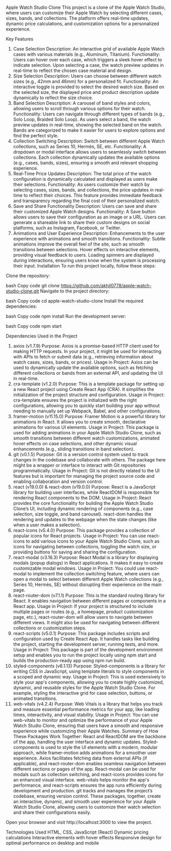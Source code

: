 Apple Watch Studio Clone
This project is a clone of the Apple Watch Studio, where users can customize their Apple Watch by selecting different cases, sizes, bands, and collections. The platform offers real-time updates, dynamic price calculations, and customization options for a personalized experience.

Key Features
1. Case Selection
Description: An interactive grid of available Apple Watch cases with various materials (e.g., Aluminum, Titanium).
Functionality:
Users can hover over each case, which triggers a sleek hover effect to indicate selection.
Upon selecting a case, the watch preview updates in real-time to reflect the chosen case material and design.
2. Size Selection
Description: Users can choose between different watch sizes (e.g., 42mm and 46mm) for a personalized fit.
Functionality:
An interactive toggle is provided to select the desired watch size.
Based on the selected size, the displayed price and product description update dynamically to reflect the size choice.
3. Band Selection
Description: A carousel of band styles and colors, allowing users to scroll through various options for their watch.
Functionality:
Users can navigate through different types of bands (e.g., Solo Loop, Braided Solo Loop).
As users select a band, the watch preview updates in real-time, showing the selected band on the watch.
Bands are categorized to make it easier for users to explore options and find the perfect style.
4. Collection Switching
Description: Switch between different Apple Watch collections, such as Series 10, Hermès, SE, etc.
Functionality:
A dropdown or modal interface allows users to seamlessly switch between collections.
Each collection dynamically updates the available options (e.g., cases, bands, sizes), ensuring a smooth and relevant shopping experience.
5. Real-Time Price Updates
Description: The total price of the watch configuration is dynamically calculated and displayed as users make their selections.
Functionality:
As users customize their watch by selecting cases, sizes, bands, and collections, the price updates in real-time to reflect their choices.
This feature provides immediate feedback and transparency regarding the final cost of their personalized watch.
6. Save and Share Functionality
Description: Users can save and share their customized Apple Watch designs.
Functionality:
A Save button allows users to save their configuration as an image or a URL.
Users can generate a shareable link to share their custom designs on social platforms, such as Instagram, Facebook, or Twitter.
7. Animations and User Experience
Description: Enhancements to the user experience with animations and smooth transitions.
Functionality:
Subtle animations improve the overall feel of the site, such as smooth transitions between selections.
Hover effects on interactive elements, providing visual feedback to users.
Loading spinners are displayed during interactions, ensuring users know when the system is processing their input.
Installation
To run this project locally, follow these steps:

Clone the repository:

bash
Copy code
git clone https://github.com/akhil0778/apple-watch-studio-clone.git
Navigate to the project directory:

bash
Copy code
cd apple-watch-studio-clone
Install the required dependencies:

bash
Copy code
npm install
Run the development server:

bash
Copy code
npm start


Dependencies Used in the Project
1. axios (v1.7.9)
Purpose: Axios is a promise-based HTTP client used for making HTTP requests. In your project, it might be used for interacting with APIs to fetch or submit data (e.g., retrieving information about watch cases, sizes, bands, or prices).
Usage in Project: Axios can be used to dynamically update the available options, such as fetching different collections or bands from an external API, and updating the UI in real-time.
2. cra-template (v1.2.0)
Purpose: This is a template package for setting up a new React project using Create React App (CRA). It simplifies the initialization of the project structure and configuration.
Usage in Project: cra-template ensures the project is initialized with the right configurations, allowing you to quickly start building your app without needing to manually set up Webpack, Babel, and other configurations.
3. framer-motion (v11.15.0)
Purpose: Framer Motion is a powerful library for animations in React. It allows you to create smooth, declarative animations for various UI elements.
Usage in Project: This package is used for adding animations in your Apple Watch Studio Clone, such as smooth transitions between different watch customizations, animated hover effects on case selections, and other dynamic visual enhancements (e.g., sliding transitions in band selection).
4. git (v0.1.5)
Purpose: Git is a version control system used to track changes in the codebase and collaborate with others. The package here might be a wrapper or interface to interact with Git repositories programmatically.
Usage in Project: Git is not directly related to the UI features but is important for managing the project source code and enabling collaboration and version control.
5. react (v19.0.0) & react-dom (v19.0.0)
Purpose: React is a JavaScript library for building user interfaces, while ReactDOM is responsible for rendering React components to the DOM.
Usage in Project: React provides the core functionality for building the Apple Watch Studio Clone’s UI, including dynamic rendering of components (e.g., case selection, size toggle, and band carousel). react-dom handles the rendering and updates to the webpage when the state changes (like when a user makes a selection).
6. react-icons (v5.4.0)
Purpose: This package provides a collection of popular icons for React projects.
Usage in Project: You can use react-icons to add various icons to your Apple Watch Studio Clone, such as icons for navigating between collections, toggling the watch size, or providing buttons for saving and sharing the configuration.
7. react-modal (v3.16.3)
Purpose: React Modal is a library for displaying modals (popup dialogs) in React applications. It makes it easy to create customizable modal windows.
Usage in Project: You could use react-modal to implement the collection switching feature, where users can open a modal to select between different Apple Watch collections (e.g., Series 10, Hermès, SE) without disrupting their experience on the main page.
8. react-router-dom (v7.1.1)
Purpose: This is the standard routing library for React. It enables navigation between different pages or components in a React app.
Usage in Project: If your project is structured to include multiple pages or routes (e.g., a homepage, product customization page, etc.), react-router-dom will allow users to navigate between different views. It might also be used for navigating between different collections or customization steps.
9. react-scripts (v5.0.1)
Purpose: This package includes scripts and configuration used by Create React App. It handles tasks like building the project, starting the development server, running tests, and more.
Usage in Project: This package is part of the development environment setup and enables you to run the project locally using npm start and builds the production-ready app using npm run build.
10. styled-components (v6.1.13)
Purpose: Styled-components is a library for writing CSS in JavaScript, using template literals to style components in a scoped and dynamic way.
Usage in Project: This is used extensively to style your app's components, allowing you to create highly customized, dynamic, and reusable styles for the Apple Watch Studio Clone. For example, styling the interactive grid for case selection, buttons, or animated transitions.
11. web-vitals (v4.2.4)
Purpose: Web Vitals is a library that helps you track and measure essential performance metrics for your app, like loading times, interactivity, and visual stability.
Usage in Project: You can use web-vitals to monitor and optimize the performance of your Apple Watch Studio Clone, ensuring that users have a smooth and responsive experience while customizing their Apple Watches.
Summary of How These Packages Work Together:
React and ReactDOM are the backbone of the app, handling the user interface and dynamic updates.
Styled-components is used to style the UI elements with a modern, modular approach, while framer-motion adds animations for a smoother user experience.
Axios facilitates fetching data from external APIs (if applicable), and react-router-dom enables seamless navigation between different sections or pages of the app.
React-modal can be used for modals such as collection switching, and react-icons provides icons for an enhanced visual interface.
web-vitals helps monitor the app's performance, and react-scripts ensures the app runs efficiently during development and production.
git tracks and manages the project’s codebase, ensuring version control.
These packages, together, create an interactive, dynamic, and smooth user experience for your Apple Watch Studio Clone, allowing users to customize their watch selection and share their configurations easily.


Open your browser and visit http://localhost:3000 to view the project.

Technologies Used
HTML, CSS, JavaScript (React)
Dynamic pricing calculations
Interactive elements with hover effects
Responsive design for optimal performance on desktop and mobile
